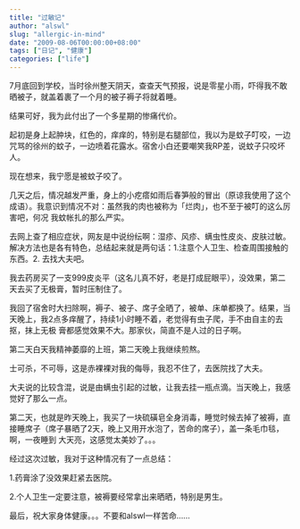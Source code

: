 ```yaml
---
title: "过敏记"
author: "alswl"
slug: "allergic-in-mind"
date: "2009-08-06T00:00:00+08:00"
tags: ["日记", "健康"]
categories: ["life"]
---
```


7月底回到学校，当时徐州整天阴天，查查天气预报，说是零星小雨，吓得我不敢晒被子，就盖着裹了一个月的被子褥子将就着睡。

结果可好，我为此付出了一个多星期的惨痛代价。

起初是身上起肿块，红色的，痒痒的，特别是右腿部位，我以为是蚊子叮咬，一边咒骂的徐州的蚊子，一边喷着花露水。宿舍小白还要嘲笑我RP差，说蚊子只咬坏人。

现在想来，我宁愿是被蚊子咬了。

几天之后，情况越发严重，身上的小疙瘩如雨后春笋般的冒出（原谅我使用了这个成语）。我意识到情况不对：虽然我的肉也被称为「烂肉」，也不至于被叮的这么厉害吧，何况
我蚊帐扎的那么严实。

去网上查了相应症状，网友是中说纷纭啊：湿疹、风疹、螨虫性皮炎、皮肤过敏。解决方法也是各有特色，总结起来就是两句话：1.注意个人卫生、检查周围接触的东西。2.
去找大夫吧。

我去药房买了一支999皮炎平（这名儿真不好，老是打成屁眼平），没效果，第二天去买了无极膏，暂时压制住了。

我回了宿舍时大扫除啊，褥子、被子、席子全晒了，被单、床单都换了。结果，当天晚上，我2点多痒醒了，持续1小时睡不着，老觉得有虫子爬，手不由自主的去抠，抹上无极
膏都感觉效果不大。那家伙，简直不是人过的日子啊。

第二天白天我精神萎靡的上班，第二天晚上我继续煎熬。

士可杀，不可辱，这是赤裸裸对我的侮辱，我忍不住了，去医院找了大夫。

大夫说的比较含混，说是由螨虫引起的过敏，让我去挂一瓶点滴。当天晚上，我感觉好了那么一点。

第二天，也就是昨天晚上，我买了一块硫磺皂全身消毒，睡觉时候去掉了被褥，直接睡席子（席子暴晒了2天，晚上又用开水泡了，苦命的席子），盖一条毛巾毯，啊，一夜睡到
大天亮，这感觉太美妙了。。。

经过这次过敏，我对于这种情况有了一点总结：

1.药膏涂了没效果赶紧去医院。

2.个人卫生一定要注意，被褥要经常拿出来晒晒，特别是男生。

最后，祝大家身体健康。。。不要和alswl一样苦命……
